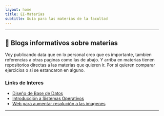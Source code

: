 ```yaml
---
layout: home
title: EI-Materias
subtitle: Guía para las materias de la facultad
---
```


---

## 🧉 Blogs informativos sobre materias

Voy publicando data que en lo personal creo que es importante, tambien referencias a otras paginas como las de abajo. Y arriba en materias tienen repositorios directas a las materias que quieren ir. Por si quieren comparar ejercicios o si se estancaron en alguno. 

### Links de Interes

- [Diseño de Base de Datos](https://fabocorp.github.io/DBD/)
- [Introducción a Sistemas Operativos](https://fabocorp.github.io/ISO/)
- [Web para aumentar resolución a las imagenes](https://imgupscaler.com/)

---
